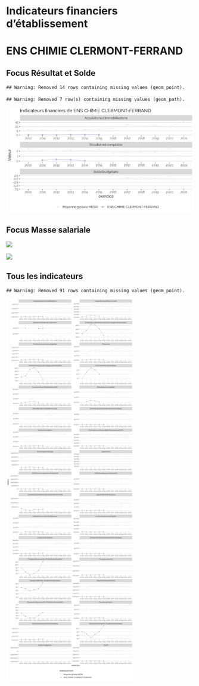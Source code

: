 Indicateurs financiers d’établissement
================

# ENS CHIMIE CLERMONT-FERRAND

## Focus Résultat et Solde

    ## Warning: Removed 14 rows containing missing values (geom_point).

    ## Warning: Removed 7 row(s) containing missing values (geom_path).

![](ens_chimie_clermont_ferrand_files/figure-gfm/etab.focus-1.png)<!-- -->

## Focus Masse salariale

![](ens_chimie_clermont_ferrand_files/figure-gfm/etab.focus.ms.et.pfe-1.png)<!-- -->

![](ens_chimie_clermont_ferrand_files/figure-gfm/etab.focus.ms.vs.pfe-1.png)<!-- -->

## Tous les indicateurs

    ## Warning: Removed 91 rows containing missing values (geom_point).

![](ens_chimie_clermont_ferrand_files/figure-gfm/etab-1.png)<!-- -->
